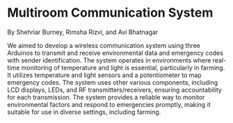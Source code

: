 # Multiroom Communication System
By Shehriar Burney, Rimsha Rizvi, and Avi Bhatnagar

We aimed to develop a wireless communication system using three Arduinos to transmit and receive environmental data and emergency codes with sender identification. The system operates in environments where real-time monitoring of temperature and light is essential, particularly in farming. It utilizes temperature and light sensors and a potentiometer to map emergency codes. The system uses other various components, including LCD displays, LEDs, and RF transmitters/receivers, ensuring accountability for each transmission. The system provides a reliable way to monitor environmental factors and respond to emergencies promptly, making it suitable for use in diverse settings, including farming.
